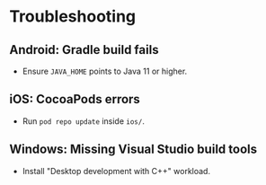 # Troubleshooting

## Android: Gradle build fails
- Ensure `JAVA_HOME` points to Java 11 or higher.

## iOS: CocoaPods errors
- Run `pod repo update` inside `ios/`.

## Windows: Missing Visual Studio build tools
- Install "Desktop development with C++" workload.
